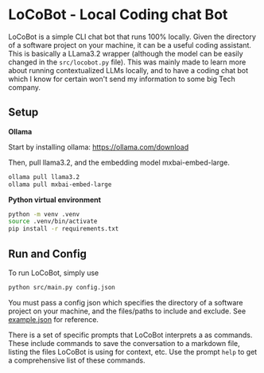 # LoCoBot - Local Coding chat Bot

LoCoBot is a simple CLI chat bot that runs 100% locally. Given the directory of a software project on your machine, it can be a useful coding assistant. This is basically a LLama3.2 wrapper (although the model can be easily changed in the `src/locobot.py` file). This was mainly made to learn more about running contextualized LLMs locally, and to have a coding chat bot which I know for certain won't send my information to some big Tech company.

## Setup

**Ollama**

Start by installing ollama: https://ollama.com/download


Then, pull llama3.2, and the embedding model mxbai-embed-large.

```sh
ollama pull llama3.2
ollama pull mxbai-embed-large
```

**Python virtual environment**

```sh
python -m venv .venv
source .venv/bin/activate
pip install -r requirements.txt
```

## Run and Config

To run LoCoBot, simply use

```sh
python src/main.py config.json
```

You must pass a config json which specifies the directory of a software project on your machine, and the files/paths to include and exclude. See [example.json](config/example.json) for reference.


There is a set of specific prompts that LoCoBot interprets a as commands. These include commands to save the conversation to a markdown file, listing the files LoCoBot is using for context, etc. Use the prompt `help` to get a comprehensive list of these commands.